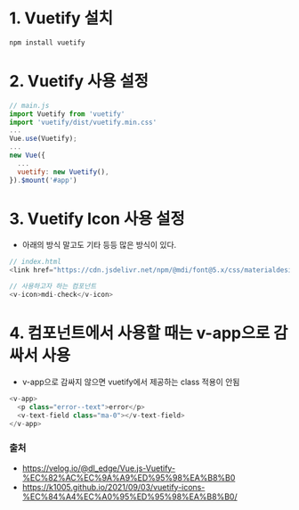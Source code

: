 # 1. Vuetify 설치
```javascript
npm install vuetify
```

# 2. Vuetify 사용 설정
```javascript
// main.js
import Vuetify from 'vuetify'
import 'vuetify/dist/vuetify.min.css'
...
Vue.use(Vuetify);
...
new Vue({
  ...
  vuetify: new Vuetify(),
}).$mount('#app')
```

# 3. Vuetify Icon 사용 설정
- 아래의 방식 말고도 기타 등등 많은 방식이 있다.
```javascript
// index.html
<link href="https://cdn.jsdelivr.net/npm/@mdi/font@5.x/css/materialdesignicons.min.css" rel="stylesheet">

// 사용하고자 하는 컴포넌트
<v-icon>mdi-check</v-icon>
```

# 4. 컴포넌트에서 사용할 때는 v-app으로 감싸서 사용
- v-app으로 감싸지 않으면 vuetify에서 제공하는 class 적용이 안됨
```javascript
<v-app>
  <p class="error--text">error</p>
  <v-text-field class="ma-0"></v-text-field>
</v-app>
```

### 출처
- https://velog.io/@dl_edge/Vue.js-Vuetify-%EC%82%AC%EC%9A%A9%ED%95%98%EA%B8%B0
- https://k1005.github.io/2021/09/03/vuetify-icons-%EC%84%A4%EC%A0%95%ED%95%98%EA%B8%B0/
